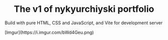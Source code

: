 <h1 align="center">The v1 of nykyurchiyski portfolio</h1>
<p>Build with pure HTML, CSS and JavaScript, and Vite for development server</p>
[Imgur](https://i.imgur.com/bWd4Geu.png)